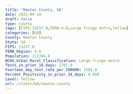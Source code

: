 ```yaml
---
title: "Newton County, GA"
date: 2021-04-14
draft: false
type: county
tags: [FIPS:13217.0,FEMA:4.0,Large fringe metro,Yellow]
categories: [GA]
County: Newton County
State: GA
FIPS: 13217.0
FEMA_Region: 4.0
Population: 111744.0
NCHS_Urban_Rural_Classification: Large fringe metro
Tests_in_prior_14_days: 1767.0
Fourteen_day_test_rate_per_100000: 1581.0
Percent_Positivity_in_prior_14_days: 0.058
Level: Yellow
url: /states/GA/newton-county
---
```



